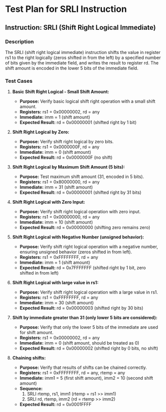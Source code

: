 # Test Plan for SRLI Instruction

## Instruction: SRLI (Shift Right Logical Immediate)

### Description
The SRLI (shift right logical immediate) instruction shifts the value in register rs1 to the right logically (zeros shifted in from the left) by a specified number of bits given by the immediate field, and writes the result to register rd. The shift amount is encoded in the lower 5 bits of the immediate field.

### Test Cases

1.  **Basic Shift Right Logical - Small Shift Amount:**
    -   **Purpose:** Verify basic logical shift right operation with a small shift amount.
    -   **Registers:** rs1 = 0x00000002, rd = any
    -   **Immediate:** imm = 1 (shift amount)
    -   **Expected Result:** rd = 0x00000001 (shifted right by 1 bit)

2.  **Shift Right Logical by Zero:**
    -   **Purpose:** Verify shift right logical by zero bits.
    -   **Registers:** rs1 = 0x0000000F, rd = any
    -   **Immediate:** imm = 0 (shift amount)
    -   **Expected Result:** rd = 0x0000000F (no shift)

3.  **Shift Right Logical by Maximum Shift Amount (5 bits):**
    -   **Purpose:** Test maximum shift amount (31, encoded in 5 bits).
    -   **Registers:** rs1 = 0x80000000, rd = any
    -   **Immediate:** imm = 31 (shift amount)
    -   **Expected Result:** rd = 0x00000001 (shifted right by 31 bits)

4.  **Shift Right Logical with Zero Input:**
    -   **Purpose:** Verify shift right logical operation with zero input.
    -   **Registers:** rs1 = 0x00000000, rd = any
    -   **Immediate:** imm = 10 (shift amount)
    -   **Expected Result:** rd = 0x00000000 (shifting zero remains zero)

5.  **Shift Right Logical with Negative Number (unsigned behavior):**
    -   **Purpose:** Verify shift right logical operation with a negative number, ensuring unsigned behavior (zeros shifted in from left).
    -   **Registers:** rs1 = 0xFFFFFFFF, rd = any
    -   **Immediate:** imm = 1 (shift amount)
    -   **Expected Result:** rd = 0x7FFFFFFF (shifted right by 1 bit, zero shifted in from left)

6.  **Shift Right Logical with large value in rs1:**
    -   **Purpose:** Verify shift right logical operation with a large value in rs1.
    -   **Registers:** rs1 = 0xFFFFFFFF, rd = any
    -   **Immediate:** imm = 30 (shift amount)
    -   **Expected Result:** rd = 0x00000003 (shifted right by 30 bits)

7.  **Shift by immediate greater than 31 (only lower 5 bits are considered):**
    -   **Purpose:** Verify that only the lower 5 bits of the immediate are used for shift amount.
    -   **Registers:** rs1 = 0x00000002, rd = any
    -   **Immediate:** imm = 0 (shift amount, should be treated as 0)
    -   **Expected Result:** rd = 0x00000002 (shifted right by 0 bits, no shift)

8.  **Chaining shifts:**
    -   **Purpose:** Verify that results of shifts can be chained correctly.
    -   **Registers:** rs1 = 0xFFFFFFFF, rd = any, rtemp = any
    -   **Immediate:** imm1 = 5 (first shift amount), imm2 = 10 (second shift amount)
    -   **Sequence:**
        1.  SRLI rtemp, rs1, imm1  (rtemp = rs1 >> imm1)
        2.  SRLI rd, rtemp, imm2   (rd = rtemp >> imm2)
    -   **Expected Result:** rd = 0x0001FFFF
